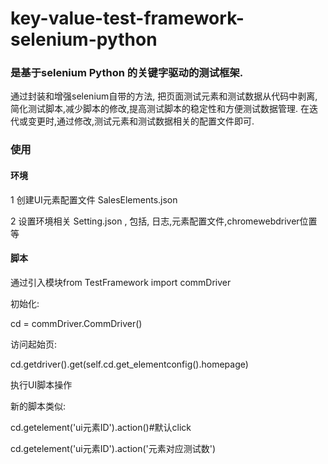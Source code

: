 # key-value-test-framework-selenium-python
### 是基于selenium Python 的关键字驱动的测试框架. 
通过封装和增强selenium自带的方法, 把页面测试元素和测试数据从代码中剥离,
简化测试脚本,减少脚本的修改,提高测试脚本的稳定性和方便测试数据管理.
在迭代或变更时,通过修改,测试元素和测试数据相关的配置文件即可. 
### 使用
#### 环境
1 创建UI元素配置文件 SalesElements.json

2 设置环境相关 Setting.json , 包括, 日志,元素配置文件,chromewebdriver位置等

#### 脚本
通过引入模块from TestFramework import commDriver

初始化:

cd = commDriver.CommDriver()

访问起始页:

cd.getdriver().get(self.cd.get_elementconfig().homepage)

执行UI脚本操作

新的脚本类似:

cd.getelement('ui元素ID').action()#默认click

cd.getelement('ui元素ID').action('元素对应测试数')
